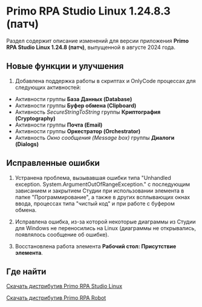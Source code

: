 # Primo RPA Studio Linux 1.24.8.3 (патч)

Раздел содержит описание изменений для версии приложения **Primo RPA Studio Linux 1.24.8 (патч)**, выпущенной в августе 2024 года. 

## Новые функции и улучшения

1. Добавлена поддержка работы в скриптах и OnlyCode процессах для следующих активностей:
  * Активности группы **База Данных (Database)**
  * Активности группы **Буфер обмена (Clipboard)**
  * Активность *SecureStringToString* группы **Криптография (Cryptography)**
  * Активности группы **Почта (Email)**
  * Активности группы **Оркестратор (Orchestrator)**
  * Активность *Окно сообщения (Message box)* группы **Диалоги (Dialogs)**


## Исправленные ошибки 

1. Устранена проблема, вызывавшая ошибки типа "Unhandled exception. System.ArgumentOutOfRangeException." с последующим зависанием и закрытием Студии при использовании элемента в папке "Программирование", а также в других всплывающих окнах ввода, процессах типа "чистый код" и при работе с буфером обмена. 

1. Исправлена ошибка, из-за которой некоторые диаграммы из Студии для Windows не переносились на Linux (диаграммы не открывались, появлялось сообщение об ошибке).

1. Восстановлена работа элемента **Рабочий стол: Присутствие элемента**.

## Где найти 

[Скачать дистрибутив Primo RPA Studio Linux](https://disk.primo-rpa.ru/index.php/s/t9BHBjR6PP06Yax?path=%2FRelease%2FStudio)

[Скачать дистрибутив Primo RPA Robot](https://disk.primo-rpa.ru/index.php/s/t9BHBjR6PP06Yax?path=%2FRelease%2FRobot)
